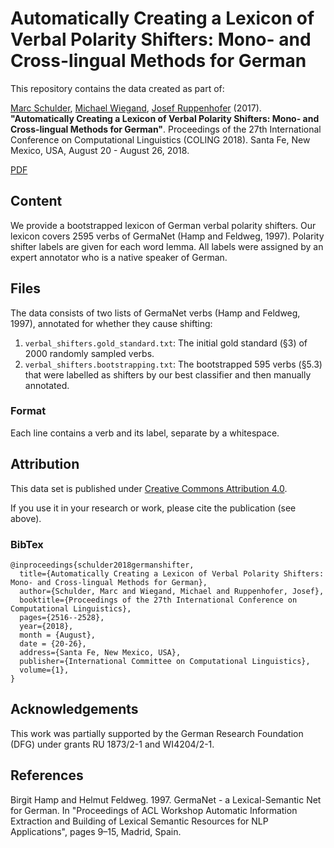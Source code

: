 # Automatically Creating a Lexicon of Verbal Polarity Shifters: Mono- and Cross-lingual Methods for German
This repository contains the data created as part of:

[Marc Schulder](http://marc.schulder.info), [Michael Wiegand](http://www.coli.uni-saarland.de/~miwieg/), [Josef Ruppenhofer](http://ruppenhofer.de/) (2017). **"Automatically Creating a Lexicon of Verbal Polarity Shifters: Mono- and Cross-lingual Methods for German"**. Proceedings of the 27th International Conference on Computational Linguistics (COLING 2018). Santa Fe, New Mexico, USA, August 20 - August 26, 2018.

[PDF](http://marc.schulder.info/data/SchulderWiegandRuppenhofer2018.pdf)

## Content
We provide a bootstrapped lexicon of German verbal polarity shifters.
Our lexicon covers 2595 verbs of GermaNet (Hamp and Feldweg, 1997).
Polarity shifter labels are given for each word lemma.
All labels were assigned by an expert annotator who is a native speaker of German.

## Files
The data consists of two lists of GermaNet verbs (Hamp and Feldweg, 1997), annotated for whether they cause shifting:
1. `verbal_shifters.gold_standard.txt`: The initial gold standard (§3) of 2000 randomly sampled verbs.
2. `verbal_shifters.bootstrapping.txt`: The bootstrapped 595 verbs (§5.3) that were labelled as shifters by our best classifier and then manually annotated.

### Format
Each line contains a verb and its label, separate by a whitespace.

## Attribution
This data set is published under [Creative Commons Attribution 4.0](https://github.com/uds-lsv/bootstrapped-lexicon-of-german-verbal-polarity-shifters/blob/master/LICENSE).

If you use it in your research or work, please cite the publication (see above).

### BibTex
```
@inproceedings{schulder2018germanshifter,
  title={Automatically Creating a Lexicon of Verbal Polarity Shifters: Mono- and Cross-lingual Methods for German},
  author={Schulder, Marc and Wiegand, Michael and Ruppenhofer, Josef},
  booktitle={Proceedings of the 27th International Conference on Computational Linguistics},
  pages={2516--2528},
  year={2018},
  month = {August},
  date = {20-26},
  address={Santa Fe, New Mexico, USA},
  publisher={International Committee on Computational Linguistics},
  volume={1},
}
```

## Acknowledgements
This work was partially supported by the German Research Foundation (DFG) under grants RU 1873/2-1 and WI4204/2-1.

## References
Birgit Hamp and Helmut Feldweg. 1997. GermaNet - a Lexical-Semantic Net for German. In "Proceedings of ACL Workshop Automatic Information Extraction and Building of Lexical Semantic Resources for NLP Applications", pages 9–15, Madrid, Spain.
